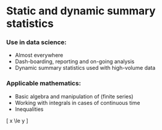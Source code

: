 # Static and dynamic summary statistics

### Use in data science:

* Almost everywhere
* Dash-boarding, reporting and on-going analysis
* Dynamic summary statistics used with high-volume data

### Applicable mathematics:

* Basic algebra and manipulation of (finite series)
* Working with integrals in cases of continuous time
* Inequalities

\[
x \le y
\]

